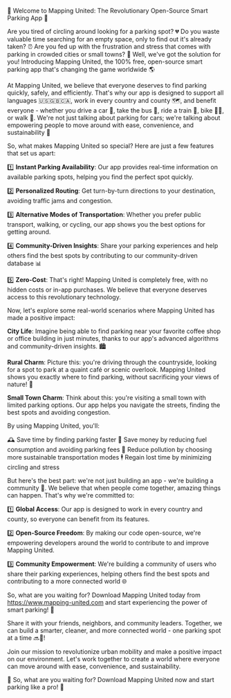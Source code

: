 🚀 Welcome to Mapping United: The Revolutionary Open-Source Smart Parking App 🚀

Are you tired of circling around looking for a parking spot? 💔 Do you waste valuable time searching for an empty space, only to find out it's already taken? ⏰ Are you fed up with the frustration and stress that comes with parking in crowded cities or small towns? 🤯 Well, we've got the solution for you! Introducing Mapping United, the 100% free, open-source smart parking app that's changing the game worldwide 🌎

At Mapping United, we believe that everyone deserves to find parking quickly, safely, and efficiently. That's why our app is designed to support all languages 🇺🇸🇬🇧🇨🇦, work in every country and county 🗺️, and benefit everyone - whether you drive a car 🚗, take the bus 🚌, ride a train 🚂, bike 🚴‍♀️, or walk 👣. We're not just talking about parking for cars; we're talking about empowering people to move around with ease, convenience, and sustainability 🔋

So, what makes Mapping United so special? Here are just a few features that set us apart:

1️⃣ **Instant Parking Availability**: Our app provides real-time information on available parking spots, helping you find the perfect spot quickly.

2️⃣ **Personalized Routing**: Get turn-by-turn directions to your destination, avoiding traffic jams and congestion.

3️⃣ **Alternative Modes of Transportation**: Whether you prefer public transport, walking, or cycling, our app shows you the best options for getting around.

4️⃣ **Community-Driven Insights**: Share your parking experiences and help others find the best spots by contributing to our community-driven database 📊

5️⃣ **Zero-Cost**: That's right! Mapping United is completely free, with no hidden costs or in-app purchases. We believe that everyone deserves access to this revolutionary technology.

Now, let's explore some real-world scenarios where Mapping United has made a positive impact:

**City Life**: Imagine being able to find parking near your favorite coffee shop or office building in just minutes, thanks to our app's advanced algorithms and community-driven insights. 🏙️

**Rural Charm**: Picture this: you're driving through the countryside, looking for a spot to park at a quaint café or scenic overlook. Mapping United shows you exactly where to find parking, without sacrificing your views of nature! 🌄

**Small Town Charm**: Think about this: you're visiting a small town with limited parking options. Our app helps you navigate the streets, finding the best spots and avoiding congestion.

By using Mapping United, you'll:

🕰️ Save time by finding parking faster
💸 Save money by reducing fuel consumption and avoiding parking fees
🌟 Reduce pollution by choosing more sustainable transportation modes
🕴️ Regain lost time by minimizing circling and stress

But here's the best part: we're not just building an app - we're building a community 🌈. We believe that when people come together, amazing things can happen. That's why we're committed to:

1️⃣ **Global Access**: Our app is designed to work in every country and county, so everyone can benefit from its features.

2️⃣ **Open-Source Freedom**: By making our code open-source, we're empowering developers around the world to contribute to and improve Mapping United.

3️⃣ **Community Empowerment**: We're building a community of users who share their parking experiences, helping others find the best spots and contributing to a more connected world 🌐

So, what are you waiting for? Download Mapping United today from https://www.mapping-united.com and start experiencing the power of smart parking! 📲

Share it with your friends, neighbors, and community leaders. Together, we can build a smarter, cleaner, and more connected world - one parking spot at a time 🔜💪!

Join our mission to revolutionize urban mobility and make a positive impact on our environment. Let's work together to create a world where everyone can move around with ease, convenience, and sustainability.

🌟 So, what are you waiting for? Download Mapping United now and start parking like a pro! 📲